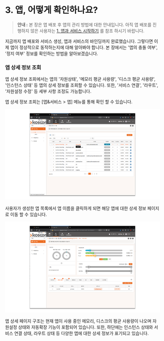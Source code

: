 # 3. 앱, 어떻게 확인하나요?



> **안내 :** 본 장은 앱 배포 후 앱의 관리 방법에 대한 안내입니다. 아직 앱 배포를 진행하지 않은 사용자는 [1. 앱과 서비스 시작하기](https://helppaas.kpaasta.cloud/doc/app/appnservice.html) 를 참조 하시기 바랍니다.

지금까지 앱 배포와 서비스 생성, 앱과 서비스의 바인딩까지 완료했습니다. 그렇다면 이제 앱이 정상적으로 동작하는지에 대해 알아봐야 합니다. 본 장에서는 '앱의 충돌 여부', '정지 여부' 정보를 확인하는 방법을 알아보겠습니다.

### **앱 상세 정보 조회**

앱 상세 정보 조회에서는 앱의 '자원상태', '메모리 평균 사용량', '디스크 평균 사용량', '인스턴스 상태' 등 앱의 상세 정보를 조회할 수 있습니다. 또한, '서비스 연결', '라우트', '자원설정 수정' 등 세부 사항 조정도 가능합니다.

앱 상세 정보 조회는 \[앱&서비스 &gt; 앱\] 메뉴를 통해 확인 할 수 있습니다.

![](.gitbook/assets/image%20%2843%29.png)

사용자가 생성한 앱 목록에서 앱 이름을 클릭하게 되면 해당 앱에 대한 상세 정보 페이지로 이동 할 수 있습니다.

![](.gitbook/assets/image%20%2816%29.png)

앱 상세 페이지 구조는 현재 앱이 사용 중인 메모리, 디스크의 평균 사용량이 나오며 자원설정 상태와 자동확장 기능이 포함되어 있습니다. 또한, 하단에는 인스턴스 상태와 서비스 연결 상태, 라우트 상태 등 다양한 앱에 대한 상세 정보가 표기되고 있습니다.

